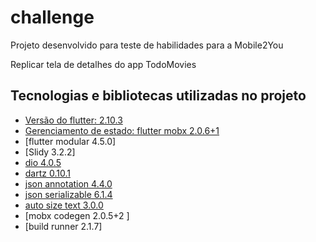 # challenge

Projeto desenvolvido para teste de habilidades para a Mobile2You

Replicar tela de detalhes do app TodoMovies

## Tecnologias e bibliotecas utilizadas no projeto

- [Versão do flutter: 2.10.3](https://docs.flutter.dev/development/tools/sdk/releases)
- [Gerenciamento de estado: flutter mobx 2.0.6+1](https://pub.dev/packages/flutter_mobx)
- [flutter modular 4.5.0]
- [Slidy 3.2.2]
- [dio 4.0.5](https://pub.dev/packages/dio)
- [dartz 0.10.1](https://pub.dev/packages/dartz)
- [json annotation 4.4.0](https://pub.dev/packages/json_annotation)
- [json serializable 6.1.4](https://pub.dev/packages/json_serializable/versions/6.1.4)
- [auto size text 3.0.0](https://pub.dev/packages/auto_size_text)
- [mobx codegen 2.0.5+2 ]
- [build runner 2.1.7]


